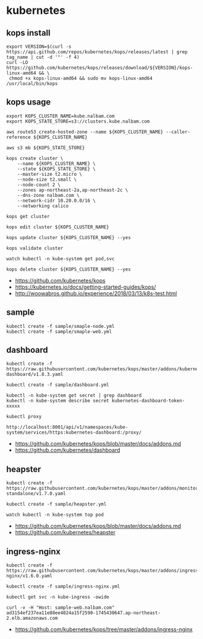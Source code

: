 # kubernetes

## kops install
```
export VERSION=$(curl -s https://api.github.com/repos/kubernetes/kops/releases/latest | grep tag_name | cut -d '"' -f 4)
curl -LO https://github.com/kubernetes/kops/releases/download/${VERSION}/kops-linux-amd64 && \
 chmod +x kops-linux-amd64 && sudo mv kops-linux-amd64 /usr/local/bin/kops
```

## kops usage
```
export KOPS_CLUSTER_NAME=kube.nalbam.com
export KOPS_STATE_STORE=s3://clusters.kube.nalbam.com

aws route53 create-hosted-zone --name ${KOPS_CLUSTER_NAME} --caller-reference ${KOPS_CLUSTER_NAME}

aws s3 mb ${KOPS_STATE_STORE}

kops create cluster \
    --name ${KOPS_CLUSTER_NAME} \
    --state ${KOPS_STATE_STORE} \
    --master-size t2.micro \
    --node-size t2.small \
    --node-count 2 \
    --zones ap-northeast-2a,ap-northeast-2c \
    --dns-zone nalbam.com \
    --network-cidr 10.20.0.0/16 \
    --networking calico

kops get cluster

kops edit cluster ${KOPS_CLUSTER_NAME}

kops update cluster ${KOPS_CLUSTER_NAME} --yes

kops validate cluster

watch kubectl -n kube-system get pod,svc

kops delete cluster ${KOPS_CLUSTER_NAME} --yes
```
 * https://github.com/kubernetes/kops
 * https://kubernetes.io/docs/getting-started-guides/kops/
 * http://woowabros.github.io/experience/2018/03/13/k8s-test.html

## sample
```
kubectl create -f sample/smaple-node.yml
kubectl create -f sample/smaple-web.yml
```

## dashboard
```
kubectl create -f https://raw.githubusercontent.com/kubernetes/kops/master/addons/kubernetes-dashboard/v1.8.3.yaml

kubectl create -f sample/dashboard.yml

kubectl -n kube-system get secret | grep dashboard
kubectl -n kube-system describe secret kubernetes-dashboard-token-xxxxx

kubectl proxy

http://localhost:8001/api/v1/namespaces/kube-system/services/https:kubernetes-dashboard:/proxy/
```
 * https://github.com/kubernetes/kops/blob/master/docs/addons.md
 * https://github.com/kubernetes/dashboard

## heapster
```
kubectl create -f https://raw.githubusercontent.com/kubernetes/kops/master/addons/monitoring-standalone/v1.7.0.yaml

kubectl create -f sample/heapster.yml

watch kubectl -n kube-system top pod
```
 * https://github.com/kubernetes/kops/blob/master/docs/addons.md
 * https://github.com/kubernetes/heapster

## ingress-nginx
```
kubectl create -f https://raw.githubusercontent.com/kubernetes/kops/master/addons/ingress-nginx/v1.6.0.yaml

kubectl create -f sample/ingress-nginx.yml

kubectl get svc -n kube-ingress -owide

curl -v -H "Host: sample-web.nalbam.com" ad3154ef237ea11e88ee4024a15f2590-1745430647.ap-northeast-2.elb.amazonaws.com
```
 * https://github.com/kubernetes/kops/tree/master/addons/ingress-nginx
